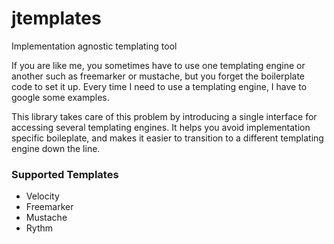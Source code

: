 # jtemplates
Implementation agnostic templating tool

If you are like me, you sometimes have to use one templating engine or another such as freemarker or mustache, but you forget the boilerplate code to set it up. Every time I need to use a templating engine, I have to google some examples.

This library takes care of this problem by introducing a single interface for accessing several templating engines. It helps you avoid implementation specific boileplate, and makes it easier to transition to a different templating engine down the line.

### Supported Templates
 - Velocity
 - Freemarker
 - Mustache
 - Rythm
 